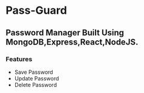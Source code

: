 # Pass-Guard
## Password Manager Built Using MongoDB,Express,React,NodeJS.

### Features
- Save Password
- Update Password
- Delete Password


